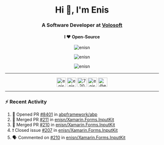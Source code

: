 <h1 align="center">Hi 👋, I'm Enis</h1>
<h3 align="center">A Software Developer at <a href="/volosoft">Volosoft</a></h3>

<h4 align="center"> I ❤ Open-Source</h4>

<p align="center"> <img src="https://komarev.com/ghpvc/?username=enisn" alt="enisn" /> </p>

<p align="center">
<img src="https://github-readme-stats.vercel.app/api/top-langs/?username=enisn&layout=compact" alt="enisn" />
</p>

<p align="center">
<img src="https://github-readme-stats.vercel.app/api?username=enisn&show_icons=true" alt="enisn" />
</p>

<hr />

<p align="center">
<a href="https://dev.to/enisn" target="blank"><img align="center" src="https://cdn.jsdelivr.net/npm/simple-icons@3.0.1/icons/dev-dot-to.svg" alt="enisn" height="30" width="30" /></a>
<a href="https://twitter.com/enisnecipoglu" target="blank"><img align="center" src="https://cdn.jsdelivr.net/npm/simple-icons@3.0.1/icons/twitter.svg" alt="enisnecipoglu" height="30" width="30" /></a>
<a href="https://stackoverflow.com/users/7200126" target="blank"><img align="center" src="https://cdn.jsdelivr.net/npm/simple-icons@3.0.1/icons/stackoverflow.svg" alt="7200126" height="30" width="30" /></a>
<a href="https://instagram.com/enisnecipoglu" target="blank"><img align="center" src="https://cdn.jsdelivr.net/npm/simple-icons@3.0.1/icons/instagram.svg" alt="enisnecipoglu" height="30" width="30" /></a>
<a href="https://medium.com/@enis.necipoglu" target="blank"><img align="center" src="https://cdn.jsdelivr.net/npm/simple-icons@3.0.1/icons/medium.svg" alt="@enis.necipoglu" height="30" width="30" /></a>
</p>

<hr />

### :zap: Recent Activity

<!--START_SECTION:activity-->
1. 💪 Opened PR [#8401](https://github.com/abpframework/abp/pull/8401) in [abpframework/abp](https://github.com/abpframework/abp)
2. 🎉 Merged PR [#211](https://github.com/enisn/Xamarin.Forms.InputKit/pull/211) in [enisn/Xamarin.Forms.InputKit](https://github.com/enisn/Xamarin.Forms.InputKit)
3. 🎉 Merged PR [#210](https://github.com/enisn/Xamarin.Forms.InputKit/pull/210) in [enisn/Xamarin.Forms.InputKit](https://github.com/enisn/Xamarin.Forms.InputKit)
4. ❗️ Closed issue [#207](https://github.com/enisn/Xamarin.Forms.InputKit/issues/207) in [enisn/Xamarin.Forms.InputKit](https://github.com/enisn/Xamarin.Forms.InputKit)
5. 🗣 Commented on [#210](https://github.com/enisn/Xamarin.Forms.InputKit/issues/210) in [enisn/Xamarin.Forms.InputKit](https://github.com/enisn/Xamarin.Forms.InputKit)
<!--END_SECTION:activity-->
